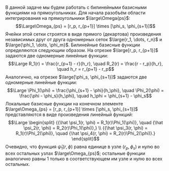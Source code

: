 В данной задаче мы будем работать с билинейными базисными функциями на прямоугольниках. Для начала разобъём области интегрирования на прямоугольники $\large\Omega{ps}$:
$$\Large\Omega_{ps} = [r_p, r_{p+1}] \times [\phi_s, \phi_{s+1}]$$
Ячейки этой сетки строятся в виде прямого (декартова) произведения независимых друг от друга одномерных сеток $\large{r_1, \dots, r_n}$ и $\large{\phi_1, \dots, \phi_m}$.
Билинейные базисные функции определяются следующим образом. На отрезке $\large[r_p, r_{p+1}]$ задаются две одномерные линейные функции:
$$\Large R_1(r) = \frac{r_{p+1} - r}{h_r}, \quad R_2(r) = \frac{r - r_p}{h_r}, \quad h_r = r_{p+1} - r_p$$
Аналогично,  на отрезке $\large[\phi_s, \phi_{s+1}]$ задаются две одномерные линейные функции:
$$\Large \Phi_1(\phi) = \frac{\phi_{s+1} - \phi}{h_\phi}, \quad \Phi_2(\phi) = \frac{\phi - \phi_s}{h_\phi}, \quad h_\phi = \phi_{s+1} - \phi_s$$
Локальные базисные функции на конечном элементе $\large\Omega_{ps} = [r_p, r_{p+1}] \times [\phi_s, \phi_{s+1}]$ представляются в виде произведения линейный функций:
$$\Large \begin{split} {{\hat \psi_1(r, \phi) = R_1(r)\Phi_1(\phi)}, \quad {\hat \psi_2(r, \phi) = R_2(r)\Phi_1(\phi)},} \\ {{\hat \psi_3(r, \phi) = R_1(r)\Phi_2(\phi)}, \quad {\hat \psi_4(r, \phi) = R_2(r)\Phi_2(\phi)}.} \end{split}$$
Очевидно, что функция $\hat\psi_1(r, \phi)$ равна единице в узле $(r_p, \phi_s)$ и нулю во всех остальных узлах $\large\Omega_{ps}$; остальные функции аналогично равны 1 только в соответствующем им узле и нулю во всех остальных.